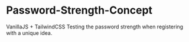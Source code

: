 # Password-Strength-Concept
VanillaJS + TailwindCSS
Testing the password strength when registering with a unique idea.
